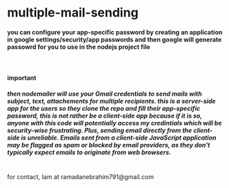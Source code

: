 # multiple-mail-sending
#### you can configure your app-specific password by creating an application in google settings/security/app passwords and then google will generate passowrd for you to use in the nodejs project file
<br/>

#### important
##### then nodemailer will use your Gmail credentials to send mails with subject, text, attachements for multiple recipients. this is a server-side app for the users so they clone the repo and fill their app-specific password, this is not rather be a client-side app because if it is so, anyone with this code will potentially access my credintials which will be security-wise frustrating. Plus, sending email directly from the client-side is unreliable. Emails sent from a client-side JavaScript application may be flagged as spam or blocked by email providers, as they don't typically expect emails to originate from web browsers.
<br/>
for contact, Iam at ramadanebrahim791@gmail.com
